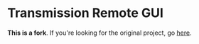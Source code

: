 # Transmission Remote GUI

**This is a fork**. If you're looking for the original project, go [here](https://github.com/transmission-remote-gui/transgui/).
